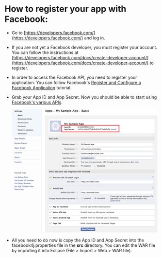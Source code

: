 How to register your app with Facebook:
=======================================

- Go to [https://developers.facebook.com/](https://developers.facebook.com/) and log in.

- If you are not yet a Facebook developer, you must register your account. You can follow the instructions at [https://developers.facebook.com/docs/create-developer-account/](https://developers.facebook.com/docs/create-developer-account/) to register.

- In order to access the Facebook API, you need to register your application. You can follow Facebook's [Register and Configure a Facebook Application](https://developers.facebook.com/docs/web/tutorials/scrumptious/register-facebook-application/) tutorial.

- Grab your App ID and App Secret. Now you should be able to start using [Facebook's various APIs](https://developers.facebook.com/docs/reference/apis/).

	![image](/images/keys.png)

-   All you need to do now is copy the App ID and App Secret into the facebook4j.properties file in the **src** directory. You can edit the WAR file by importing it into Eclipse (File > Import > Web > WAR file).
